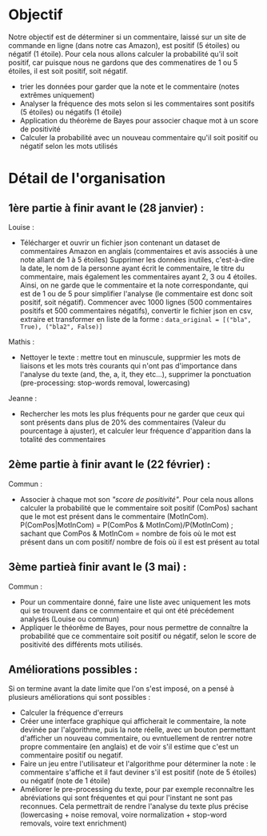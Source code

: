 # Objectif

Notre objectif est de déterminer si un commentaire, laissé sur un site de commande en ligne (dans notre cas Amazon), est positif (5 étoiles) ou négatif (1 étoile). Pour cela nous allons calculer la probabilité qu'il soit positif, car puisque nous ne gardons que des commenatires de 1 ou 5 étoiles, il est soit positif, soit négatif. 

- trier les données pour garder que la note et le commentaire (notes extrêmes uniquement)
- Analyser la fréquence des mots selon si les commentaires sont positifs (5 étoiles) ou négatifs (1 étoile)
- Application du théorème de Bayes pour associer chaque mot à un score de positivité
- Calculer la probabilité avec un nouveau commentaire qu'il soit positif ou négatif selon les mots utilisés



# Détail de l'organisation

## 1ère partie à finir avant le **(28 janvier)** :
Louise :
- Télécharger et ouvrir un fichier json contenant un dataset de commentaires Amazon en anglais (commentaires et avis associés à une note allant de 1 à 5 étoiles)
Supprimer les données inutiles, c'est-à-dire la date, le nom de la personne ayant écrit le commentaire, le titre du commentaire, mais également les commentaires ayant 2, 3 ou 4 étoiles. Ainsi, on ne garde que le commentaire et la note correspondante, qui est de 1 ou de 5 pour simplifier l'analyse (le commentaire est donc soit positif, soit négatif).
Commencer avec 1000 lignes (500 commentaires positifs et 500 commentaires négatifs), convertir le fichier json en csv, extraire et transformer en liste de la forme : `data_original = [("bla", True), ("bla2", False)]`

Mathis :
- Nettoyer le texte : mettre tout en minuscule, supprmier les mots de liaisons et les mots très courants qui n'ont pas d'importance dans l'analyse du texte (and, the, a, it, they etc...), supprimer la ponctuation (pre-processing: stop-words removal, lowercasing)

Jeanne :
- Rechercher les mots les plus fréquents pour ne garder que ceux qui sont présents dans plus de 20% des commentaires (Valeur du pourcentage à ajuster), et calculer leur fréquence d'apparition dans la totalité des commentaires


## 2ème partie à finir avant le **(22 février)** :
Commun :
- Associer à chaque mot son *"score de positivité"*. Pour cela nous allons calculer la probabilité que le commentaire soit positif (ComPos) sachant que le mot est présent dans le commentaire (MotInCom).
P(ComPos|MotInCom) =  P(ComPos & MotInCom)/P(MotInCom) ; sachant que  ComPos & MotInCom  =  nombre de fois où le mot est présent dans un com positif/ nombre de fois où il est est présent au total

## 3ème partieà finir avant le **(3 mai)** :
Commun :
- Pour un commentaire donné, faire une liste avec uniquement les mots qui se trouvent dans ce commentaire et qui ont été précédement analysés (Louise ou commun)
- Appliquer le théorême de Bayes, pour nous permettre de connaître la probabilité que ce commentaire soit positif ou négatif, selon le score de positivité des différents mots utilisés.


## Améliorations possibles :
Si on termine avant la date limite que l'on s'est imposé, on a pensé à plusieurs améliorations qui sont possibles :
- Calculer la fréquence d'erreurs
- Créer une interface graphique qui afficherait le commentaire, la note devinée par l'algorithme, puis la note réelle, avec un bouton permettant d'afficher un nouveau commentaire, ou evntuellement de rentrer notre propre commentaire (en anglais) et de voir s'il estime que c'est un commentaire positif ou negatif.
- Faire un jeu entre l'utilisateur et l'algorithme pour déterminer la note : le commentaire s'affiche et il faut deviner s'il est positif (note de 5 étoiles) ou négatif (note de 1 étoile)
- Améliorer le pre-processing du texte, pour par exemple reconnaître les abréviations qui sont fréquentes et qui pour l'instant ne sont pas reconnues. Cela permettrait de rendre l'analyse du texte plus précise (lowercasing + noise removal, voire normalization + stop-word removals, voire text enrichment)
